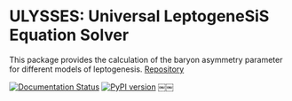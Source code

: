 # ULYSSES: Universal LeptogeneSiS Equation Solver

This package provides the calculation of the baryon asymmetry parameter for different
models of leptogenesis.
[Repository](https://github.com/iamholger/ulysses)

[![Documentation Status](https://readthedocs.org/projects/ulysses-universal-leptogenesis-equation-solver/badge/?version=latest)](https://ulysses-universal-leptogenesis-equation-solver.readthedocs.io/en/latest/)
[![PyPI version](https://badge.fury.io/py/ulysses.svg)](https://badge.fury.io/py/ulysses)
￼￼
